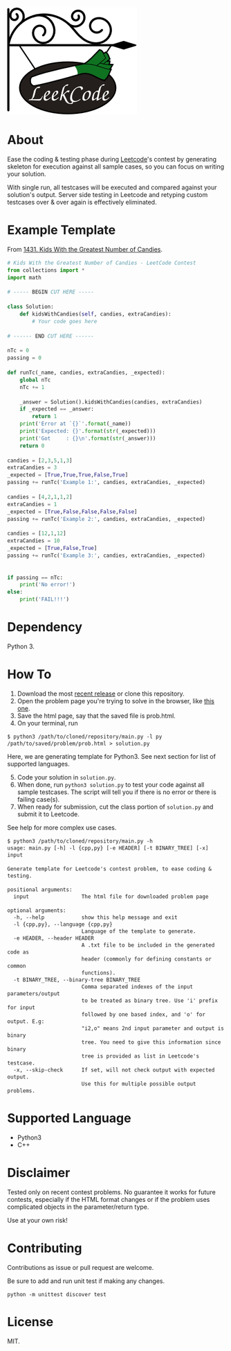 ![A sign with leek in it](https://github.com/gyosh/leekcode/blob/master/logo.png "Leekcode")

# About

Ease the coding & testing phase during [Leetcode](https://leetcode.com/)'s contest by generating skeleton for execution against all sample cases, so you can focus on writing your solution.

With single run, all testcases will be executed and compared against your solution's output. Server side testing in Leetcode and retyping custom testcases over & over again is effectively eliminated.


# Example Template

From [1431. Kids With the Greatest Number of Candies](https://leetcode.com/contest/biweekly-contest-25/problems/kids-with-the-greatest-number-of-candies/).

```python
# Kids With the Greatest Number of Candies - LeetCode Contest
from collections import *
import math

# ----- BEGIN CUT HERE -----

class Solution:
    def kidsWithCandies(self, candies, extraCandies):
        # Your code goes here

# ------ END CUT HERE ------

nTc = 0
passing = 0

def runTc(_name, candies, extraCandies, _expected):
    global nTc
    nTc += 1

    _answer = Solution().kidsWithCandies(candies, extraCandies)
    if _expected == _answer:
        return 1
    print('Error at `{}`'.format(_name))
    print('Expected: {}'.format(str(_expected)))
    print('Got     : {}\n'.format(str(_answer)))
    return 0

candies = [2,3,5,1,3]
extraCandies = 3
_expected = [True,True,True,False,True]
passing += runTc('Example 1:', candies, extraCandies, _expected)

candies = [4,2,1,1,2]
extraCandies = 1
_expected = [True,False,False,False,False]
passing += runTc('Example 2:', candies, extraCandies, _expected)

candies = [12,1,12]
extraCandies = 10
_expected = [True,False,True]
passing += runTc('Example 3:', candies, extraCandies, _expected)


if passing == nTc:
    print('No error!')
else:
    print('FAIL!!!')

```

# Dependency

Python 3.

# How To

1. Download the most [recent release](https://github.com/gyosh/leekcode/releases) or clone this repository.
2. Open the problem page you're trying to solve in the browser, like [this one](https://leetcode.com/contest/biweekly-contest-25/problems/kids-with-the-greatest-number-of-candies/).
3. Save the html page, say that the saved file is prob.html.
4. On your terminal, run
```
$ python3 /path/to/cloned/repository/main.py -l py /path/to/saved/problem/prob.html > solution.py
```
Here, we are generating template for Python3. See next section for list of supported languages.

5. Code your solution in `solution.py`.
6. When done, run `python3 solution.py` to test your code against all sample testcases. The script will tell you if there is no error or there is failing case(s).
7. When ready for submission, cut the class portion of `solution.py` and submit it to Leetcode.

See help for more complex use cases.
```
$ python3 /path/to/cloned/repository/main.py -h
usage: main.py [-h] -l {cpp,py} [-e HEADER] [-t BINARY_TREE] [-x] input

Generate template for Leetcode's contest problem, to ease coding & testing.

positional arguments:
  input                 The html file for downloaded problem page

optional arguments:
  -h, --help            show this help message and exit
  -l {cpp,py}, --language {cpp,py}
                        Language of the template to generate.
  -e HEADER, --header HEADER
                        A .txt file to be included in the generated code as
                        header (commonly for defining constants or common
                        functions).
  -t BINARY_TREE, --binary-tree BINARY_TREE
                        Comma separated indexes of the input parameters/output
                        to be treated as binary tree. Use 'i' prefix for input
                        followed by one based index, and 'o' for output. E.g:
                        "i2,o" means 2nd input parameter and output is binary
                        tree. You need to give this information since binary
                        tree is provided as list in Leetcode's testcase.
  -x, --skip-check      If set, will not check output with expected output.
                        Use this for multiple possible output problems.

```

# Supported Language

- Python3
- C++


# Disclaimer

Tested only on recent contest problems.
No guarantee it works for future contests, especially if the HTML format changes or if the problem uses complicated objects in the parameter/return type.

Use at your own risk!

# Contributing

Contributions as issue or pull request are welcome.

Be sure to add and run unit test if making any changes.
```
python -m unittest discover test
```

# License

MIT.
